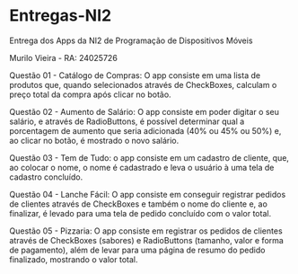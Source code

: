 # Entregas-NI2
 Entrega dos Apps da NI2 de Programação de Dispositivos Móveis

 Murilo Vieira - RA: 24025726

Questão 01 - Catálogo de Compras: O app consiste em uma lista de produtos que, quando selecionados através de CheckBoxes, calculam o preço total da compra após clicar no botão.

Questão 02 - Aumento de Salário: O app consiste em poder digitar o seu salário, e através de RadioButtons, é possível determinar qual a porcentagem de aumento que seria adicionada (40% ou 45% ou 50%) e, ao clicar no botão, é mostrado o novo salário.

Questão 03 - Tem de Tudo: o app consiste em um cadastro de cliente, que, ao colocar o nome, o nome é cadastrado e leva o usuário à uma tela de cadastro concluído.

Questão 04 - Lanche Fácil: O app consiste em conseguir registrar pedidos de clientes através de CheckBoxes e também o nome do cliente e, ao finalizar, é levado para uma tela de pedido concluído com o valor total.

Questão 05 - Pizzaria: O app consiste em registrar os pedidos de clientes através de CheckBoxes (sabores) e RadioButtons (tamanho, valor e forma de pagamento), além de levar para uma página de resumo do pedido finalizado, mostrando o valor total.
